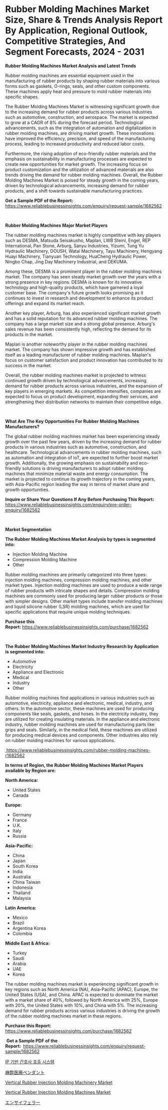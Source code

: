 <p><h1>Rubber Molding Machines Market Size, Share & Trends Analysis Report By Application, Regional Outlook, Competitive Strategies, And Segment Forecasts, 2024 - 2031</h1></p><p><strong>Rubber Molding Machines Market Analysis and Latest Trends</strong></p>
<p><p>Rubber molding machines are essential equipment used in the manufacturing of rubber products by shaping rubber materials into various forms such as gaskets, O-rings, seals, and other custom components. These machines apply heat and pressure to mold rubber materials into specific shapes.</p><p>The Rubber Molding Machines Market is witnessing significant growth due to the increasing demand for rubber products across various industries such as automotive, construction, and aerospace. The market is expected to grow at a CAGR of 8% during the forecast period. Technological advancements, such as the integration of automation and digitalization in rubber molding machines, are driving market growth. These innovations have improved the efficiency, precision, and speed of the manufacturing process, leading to increased productivity and reduced labor costs.</p><p>Furthermore, the rising adoption of eco-friendly rubber materials and the emphasis on sustainability in manufacturing processes are expected to create new opportunities for market growth. The increasing focus on product customization and the utilization of advanced materials are also trends driving the demand for rubber molding machines. Overall, the Rubber Molding Machines Market is poised for steady growth in the coming years, driven by technological advancements, increasing demand for rubber products, and a shift towards sustainable manufacturing practices.</p></p>
<p><strong>Get a Sample PDF of the Report:&nbsp;</strong> <a href="https://www.reliablebusinessinsights.com/enquiry/request-sample/1682562">https://www.reliablebusinessinsights.com/enquiry/request-sample/1682562</a></p>
<p>&nbsp;</p>
<p><strong>Rubber Molding Machines Major Market Players</strong></p>
<p><p>The rubber molding machines market is highly competitive with key players such as DESMA, Matsuda Seisakusho, Maplan, LWB Steinl, Engel, REP International, Pan Stone, Arburg, Sanyu Industries, Yizumi, Tung Yu Hydraulic Machinery, DOUSH, Watai Machinery, Tayu Machinery, Hengyang Huayi Machinery, Tianyuan Technology, HuaCheng Hydraulic Power, Ningbo Chap, Jing Day Machinery Industrial, and DEKUMA.</p><p>Among these, DESMA is a prominent player in the rubber molding machines market. The company has seen steady market growth over the years with a strong presence in key regions. DESMA is known for its innovative technology and high-quality products, which have garnered a loyal customer base. The company's future growth looks promising as it continues to invest in research and development to enhance its product offerings and expand its market reach.</p><p>Another key player, Arburg, has also experienced significant market growth and has a solid reputation for its advanced rubber molding machines. The company has a large market size and a strong global presence. Arburg's sales revenue has been consistently high, reflecting the demand for its products in the market.</p><p>Maplan is another noteworthy player in the rubber molding machines market. The company has shown impressive growth and has established itself as a leading manufacturer of rubber molding machines. Maplan's focus on customer satisfaction and product innovation has contributed to its success in the market.</p><p>Overall, the rubber molding machines market is projected to witness continued growth driven by technological advancements, increasing demand for rubber products across various industries, and the expansion of key players in emerging markets. As competition intensifies, companies are expected to focus on product development, expanding their services, and strengthening their distribution networks to maintain their competitive edge.</p></p>
<p>&nbsp;</p>
<p><strong>What Are The Key Opportunities For Rubber Molding Machines Manufacturers?</strong></p>
<p><p>The global rubber molding machines market has been experiencing steady growth over the past few years, driven by the increasing demand for rubber products in various industries such as automotive, construction, and healthcare. Technological advancements in rubber molding machines, such as automation and integration of IoT, are expected to further boost market growth. Additionally, the growing emphasis on sustainability and eco-friendly solutions is driving manufacturers to adopt rubber molding machines that minimize material waste and energy consumption. The market is projected to continue its growth trajectory in the coming years, with Asia-Pacific region leading the way in terms of market share and growth opportunities.</p></p>
<p><strong>Inquire or Share Your Questions If Any Before Purchasing This Report:</strong> <a href="https://www.reliablebusinessinsights.com/enquiry/pre-order-enquiry/1682562">https://www.reliablebusinessinsights.com/enquiry/pre-order-enquiry/1682562</a></p>
<p>&nbsp;</p>
<p><strong>Market Segmentation</strong></p>
<p><strong>The Rubber Molding Machines Market Analysis by types is segmented into:</strong></p>
<p><ul><li>Injection Molding Machine</li><li>Compression Molding Machine</li><li>Other</li></ul></p>
<p><p>Rubber molding machines are primarily categorized into three types: injection molding machines, compression molding machines, and other market types. Injection molding machines are used to produce a wide range of rubber products with intricate shapes and details. Compression molding machines are commonly used for producing larger rubber products or those with simpler designs. Other market types include transfer molding machines and liquid silicone rubber (LSR) molding machines, which are used for specific applications that require unique molding techniques.</p></p>
<p><strong>Purchase this Report:&nbsp;</strong><a href="https://www.reliablebusinessinsights.com/purchase/1682562">https://www.reliablebusinessinsights.com/purchase/1682562</a></p>
<p>&nbsp;</p>
<p><strong>The Rubber Molding Machines Market Industry Research by Application is segmented into:</strong></p>
<p><ul><li>Automotive</li><li>Electricity</li><li>Appliance and Electronic</li><li>Medical</li><li>Industry</li><li>Other</li></ul></p>
<p><p>Rubber molding machines find applications in various industries such as automotive, electricity, appliance and electronic, medical, industry, and others. In the automotive sector, these machines are used for producing components like seals, gaskets, and hoses. In the electricity industry, they are utilized for creating insulating materials. In the appliance and electronic industry, rubber molding machines are used for manufacturing parts like grips and seals. Similarly, in the medical field, these machines are utilized for producing medical devices and components. Other industries also rely on rubber molding machines for various applications.</p></p>
<p><a href="https://www.reliablebusinessinsights.com/rubber-molding-machines-r1682562">&nbsp;https://www.reliablebusinessinsights.com/rubber-molding-machines-r1682562</a></p>
<p><strong>In terms of Region, the Rubber Molding Machines Market Players available by Region are:</strong></p>
<p>
    <p> <strong> North America: </strong>
        <ul>
            <li>United States</li>
            <li>Canada</li>
        </ul>
        </p> 
    <p> <strong> Europe: </strong>
        <ul>
            <li>Germany</li>
            <li>France</li>
            <li>U.K.</li>
            <li>Italy</li>
            <li>Russia</li>
        </ul>
        </p> 
    <p> <strong> Asia-Pacific: </strong>
        <ul>
            <li>China</li>
            <li>Japan</li>
            <li>South Korea</li>
            <li>India</li>
            <li>Australia</li>
            <li>China Taiwan</li>
            <li>Indonesia</li>
            <li>Thailand</li>
            <li>Malaysia</li>
        </ul>
        </p> 
    <p> <strong> Latin America: </strong>
        <ul>
            <li>Mexico</li>
            <li>Brazil</li>
            <li>Argentina Korea</li>
            <li>Colombia</li>
        </ul>
        </p> 
    <p> <strong> Middle East & Africa: </strong>
        <ul>
            <li>Turkey</li>
            <li>Saudi</li>
            <li>Arabia</li>
            <li>UAE</li>
            <li>Korea</li>
        </ul>
    </p>
    </p>
<p><p>The rubber molding machines market is experiencing significant growth in key regions such as North America (NA), Asia-Pacific (APAC), Europe, the United States (USA), and China. APAC is expected to dominate the market with a market share of 40%, followed by North America with 25%, Europe with 20%, the United States with 10%, and China with 5%. The increasing demand for rubber products across various industries is driving the growth of the rubber molding machines market in these regions.</p></p>
<p><strong>Purchase this Report: </strong><a href="https://www.reliablebusinessinsights.com/purchase/1682562">https://www.reliablebusinessinsights.com/purchase/1682562</a></p>
<p>&nbsp;<strong>Get a Sample PDF of the Report:&nbsp;&nbsp;</strong><a href="https://www.reliablebusinessinsights.com/enquiry/request-sample/1682562">https://www.reliablebusinessinsights.com/enquiry/request-sample/1682562</a></p>
<p><strong></strong></p>
<p><p><a href="https://github.com/emakpiahsopiah/Market-Research-Report-List-1/blob/main/5858835104575.md">IP 기반 간호사 호출 시스템</a></p><p><a href="https://github.com/bucuel854722/Market-Research-Report-List-2/blob/main/5046386109792.md">麻酔医療ペンダント</a></p><p><a href="https://github.com/Airanohannonzb68e5pb53oc1/Market-Research-Report-List-2/blob/main/vertical-rubber-injection-molding-machinery-market.md">Vertical Rubber Injection Molding Machinery Market</a></p><p><a href="https://github.com/fiixsa/Market-Research-Report-List-3/blob/main/vertical-rubber-injection-molding-machines-market.md">Vertical Rubber Injection Molding Machines Market</a></p><p><a href="https://github.com/AriMuller2009/Market-Research-Report-List-2/blob/main/6143753109793.md">エンサイフェラー</a></p></p>